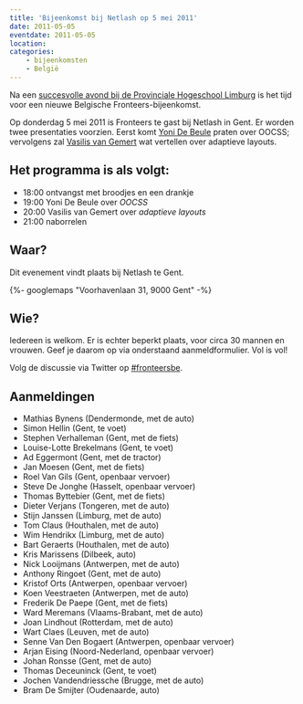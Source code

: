 ```yaml
---
title: 'Bijeenkomst bij Netlash op 5 mei 2011'
date: 2011-05-05
eventdate: 2011-05-05
location:
categories:
    - bijeenkomsten
    - België
---
```


Na een [succesvolle avond bij de Provinciale Hogeschool Limburg](/bijeenkomsten/2011/phl) is het tijd voor een nieuwe Belgische Fronteers-bijeenkomst.

Op donderdag 5 mei 2011 is Fronteers te gast bij Netlash in Gent. Er worden twee presentaties voorzien. Eerst komt [Yoni De Beule](http://www.yonidebeule.be/) praten over OOCSS; vervolgens zal [Vasilis van Gemert](http://vasilis.nl/) wat vertellen over adaptieve layouts.

## Het programma is als volgt:

-   18:00 ontvangst met broodjes en een drankje
-   19:00 Yoni De Beule over _OOCSS_
-   20:00 Vasilis van Gemert over _adaptieve layouts_
-   21:00 naborrelen

## Waar?

Dit evenement vindt plaats bij Netlash te Gent.

{%- googlemaps "Voorhavenlaan 31, 9000 Gent" -%}

## Wie?

Iedereen is welkom. Er is echter beperkt plaats, voor circa 30 mannen en vrouwen. Geef je daarom op via onderstaand aanmeldformulier. Vol is vol!

Volg de discussie via Twitter op [#fronteersbe](https://twitter.com/search?q=%23fronteersbe).

## Aanmeldingen

-   Mathias Bynens (Dendermonde, met de auto)
-   Simon Hellin (Gent, te voet)
-   Stephen Verhalleman (Gent, met de fiets)
-   Louise-Lotte Brekelmans (Gent, te voet)
-   Ad Eggermont (Gent, met de tractor)
-   Jan Moesen (Gent, met de fiets)
-   Roel Van Gils (Gent, openbaar vervoer)
-   Steve De Jonghe (Hasselt, openbaar vervoer)
-   Thomas Byttebier (Gent, met de fiets)
-   Dieter Verjans (Tongeren, met de auto)
-   Stijn Janssen (Limburg, met de auto)
-   Tom Claus (Houthalen, met de auto)
-   Wim Hendrikx (Limburg, met de auto)
-   Bart Geraerts (Houthalen, met de auto)
-   Kris Marissens (Dilbeek, auto)
-   Nick Looijmans (Antwerpen, met de auto)
-   Anthony Ringoet (Gent, met de auto)
-   Kristof Orts (Antwerpen, openbaar vervoer)
-   Koen Veestraeten (Antwerpen, met de auto)
-   Frederik De Paepe (Gent, met de fiets)
-   Ward Meremans (Vlaams-Brabant, met de auto)
-   Joan Lindhout (Rotterdam, met de auto)
-   Wart Claes (Leuven, met de auto)
-   Senne Van Den Bogaert (Antwerpen, openbaar vervoer)
-   Arjan Eising (Noord-Nederland, openbaar vervoer)
-   Johan Ronsse (Gent, met de auto)
-   Thomas Deceuninck (Gent, te voet)
-   Jochen Vandendriessche (Brugge, met de auto)
-   Bram De Smijter (Oudenaarde, auto)
